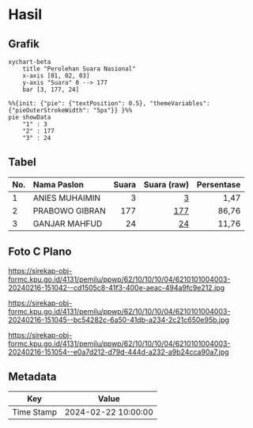 # Hasil

## Grafik

```mermaid
xychart-beta
    title "Perolehan Suara Nasional"
    x-axis [01, 02, 03]
    y-axis "Suara" 0 --> 177
    bar [3, 177, 24]
```

```mermaid
%%{init: {"pie": {"textPosition": 0.5}, "themeVariables": {"pieOuterStrokeWidth": "5px"}} }%%
pie showData
    "1" : 3
    "2" : 177
    "3" : 24
```

## Tabel

| No. | Nama Paslon    | Suara | Suara (raw) | Persentase |
|:--- |:-------------- | -----:| -----------:| ----------:|
| 1   | ANIES MUHAIMIN | 3     | [3][p-1]    | 1,47       |
| 2   | PRABOWO GIBRAN | 177   | [177][p-2]  | 86,76      |
| 3   | GANJAR MAHFUD  | 24    | [24][p-3]   | 11,76      |


[p-1]: https://github.com/gigit-pemilu/pemilu-2024/blob/main/pilpres/hitung-suara/sub/62-kalimantan-tengah/sub/10-gunung-mas/sub/10-rungan-hulu/sub/1004-tumbang-rahuyan/sub/003-tps/sub/paslon-1.txt
[p-2]: https://github.com/gigit-pemilu/pemilu-2024/blob/main/pilpres/hitung-suara/sub/62-kalimantan-tengah/sub/10-gunung-mas/sub/10-rungan-hulu/sub/1004-tumbang-rahuyan/sub/003-tps/sub/paslon-2.txt
[p-3]: https://github.com/gigit-pemilu/pemilu-2024/blob/main/pilpres/hitung-suara/sub/62-kalimantan-tengah/sub/10-gunung-mas/sub/10-rungan-hulu/sub/1004-tumbang-rahuyan/sub/003-tps/sub/paslon-3.txt

## Foto C Plano

https://sirekap-obj-formc.kpu.go.id/4131/pemilu/ppwp/62/10/10/10/04/6210101004003-20240216-151042--cd1505c8-41f3-400e-aeac-494a9fc9e212.jpg

https://sirekap-obj-formc.kpu.go.id/4131/pemilu/ppwp/62/10/10/10/04/6210101004003-20240216-151045--bc54282c-6a50-41db-a234-2c21c650e95b.jpg

https://sirekap-obj-formc.kpu.go.id/4131/pemilu/ppwp/62/10/10/10/04/6210101004003-20240216-151054--e0a7d212-d79d-444d-a232-a9b24cca90a7.jpg


## Metadata

| Key        | Value               |
| ---------- | ------------------- |
| Time Stamp | 2024-02-22 10:00:00 |



